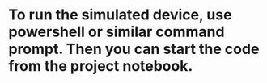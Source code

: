 # To run the simulated device, use powershell or similar command prompt. Then you can start the code from the project notebook.
